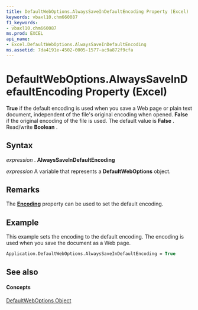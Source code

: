 ```yaml
---
title: DefaultWebOptions.AlwaysSaveInDefaultEncoding Property (Excel)
keywords: vbaxl10.chm660087
f1_keywords:
- vbaxl10.chm660087
ms.prod: EXCEL
api_name:
- Excel.DefaultWebOptions.AlwaysSaveInDefaultEncoding
ms.assetid: 7da4191e-4502-0005-1577-ac9a872f9cfa
---
```



# DefaultWebOptions.AlwaysSaveInDefaultEncoding Property (Excel)

 **True** if the default encoding is used when you save a Web page or plain text document, independent of the file's original encoding when opened. **False** if the original encoding of the file is used. The default value is **False** . Read/write **Boolean** .


## Syntax

 _expression_ . **AlwaysSaveInDefaultEncoding**

 _expression_ A variable that represents a **DefaultWebOptions** object.


## Remarks

The  **[Encoding](defaultweboptions-encoding-property-excel.md)** property can be used to set the default encoding.


## Example

This example sets the encoding to the default encoding. The encoding is used when you save the document as a Web page.


```vb
Application.DefaultWebOptions.AlwaysSaveInDefaultEncoding = True
```


## See also


#### Concepts


[DefaultWebOptions Object](defaultweboptions-object-excel.md)

